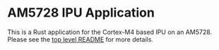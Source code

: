 # AM5728 IPU Application

This is a Rust application for the Cortex-M4 based IPU on an AM5728. Please see the [top level README](../../README.md) for more details.
